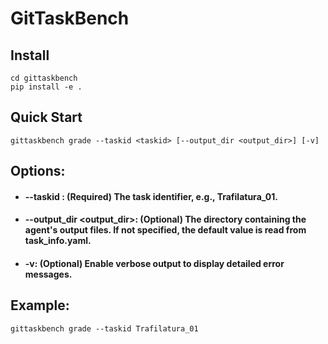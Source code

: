 # GitTaskBench


## Install

```console
cd gittaskbench
pip install -e .
```


## Quick Start
```console
gittaskbench grade --taskid <taskid> [--output_dir <output_dir>] [-v]
```
## Options:

*  #### --taskid <taskid>: (Required) The task identifier, e.g., Trafilatura_01.

*  #### --output_dir <output_dir>: (Optional) The directory containing the agent's output files. If not specified, the default value is read from task_info.yaml.
*  #### -v: (Optional) Enable verbose output to display detailed error messages.

## Example:
```console
gittaskbench grade --taskid Trafilatura_01
```
